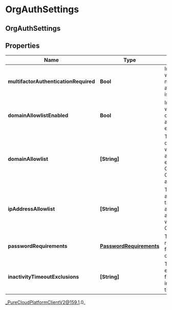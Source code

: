 # OrgAuthSettings

## OrgAuthSettings

## Properties

|Name | Type | Description | Notes|
|------------ | ------------- | ------------- | -------------|
| **multifactorAuthenticationRequired** | **Bool** | Indicates whether multi-factor authentication is required. | [optional] |
| **domainAllowlistEnabled** | **Bool** | Indicates whether the domain allowlist is enabled. | [optional] |
| **domainAllowlist** | **[String]** | The list of domains that will be allowed to embed Genesys Cloud applications. | [optional] |
| **ipAddressAllowlist** | **[String]** | The list of IP addresses that will be allowed to authenticate with Genesys Cloud. | [optional] |
| **passwordRequirements** | [**PasswordRequirements**](PasswordRequirements) | The password requirements for the organization. | [optional] |
| **inactivityTimeoutExclusions** | **[String]** | The list of exempt apis from inactivity timeout. | [optional] |



_PureCloudPlatformClientV2@159.1.0_
